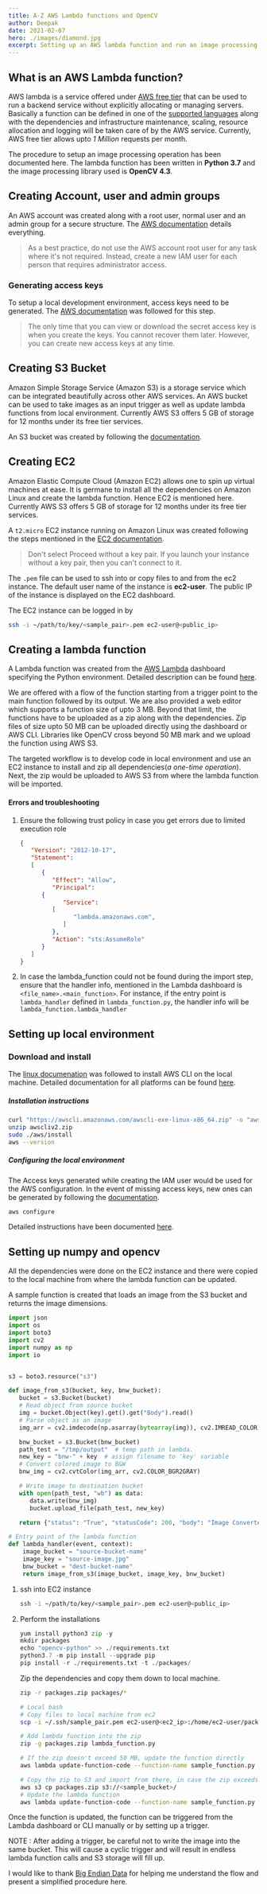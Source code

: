 ```yaml
---
title: A-Z AWS Lambda functions and OpenCV 
author: Deepak
date: 2021-02-07
hero: ./images/diamond.jpg
excerpt: Setting up an AWS lambda function and run an image processing operation.
---
```

## What is an AWS Lambda function?
AWS lambda is a service offered under [AWS free tier](https://aws.amazon.com/free) that can be used to run a backend service without explicitly allocating or managing servers. Basically a function can be defined in one of the [supported languages](https://docs.aws.amazon.com/lambda/latest/dg/lambda-runtimes.html) along with the dependencies and infrastructure maintenance, scaling, resource allocation and logging will be taken care of by the AWS service. Currently, AWS free tier allows upto _1 Million_ requests per month.

The procedure to setup an image processing operation has been documented here. The lambda function has been written in **Python 3.7** and the image processing library used is **OpenCV 4.3**.

## Creating Account, user and admin groups
An AWS account was created along with a root user, normal user and an admin group for a secure structure.
The [AWS documentation](https://docs.aws.amazon.com/IAM/latest/UserGuide/getting-started_create-admin-group.html) details everything.

> As a best practice, do not use the AWS account root user for any task where it's not required. Instead, create a new IAM user for each person that requires administrator access.

### Generating access keys
To setup a local development environment, access keys need to be generated. The [AWS documentation](https://docs.aws.amazon.com/cli/latest/userguide/cli-configure-quickstart.html#cli-configure-quickstart-creds) was followed for this step.

> The only time that you can view or download the secret access key is when you create the keys. You cannot recover them later. However, you can create new access keys at any time.

## Creating S3 Bucket
Amazon Simple Storage Service (Amazon S3) is a storage service which can be integrated beautifully across other AWS services. An AWS bucket can be used to take images as an input trigger as well as update lambda functions from local environment. Currently AWS S3 offers 5 GB of storage for 12 months under its free tier services.

An S3 bucket was created by following the [documentation](https://docs.aws.amazon.com/quickstarts/latest/s3backup/welcome.html).

## Creating EC2
Amazon Elastic Compute Cloud (Amazon EC2) allows one to spin up virtual machines at ease. It is germane to install all the dependencies on Amazon Linux and create the lambda function. Hence EC2 is mentioned here. Currently AWS S3 offers 5 GB of storage for 12 months under its free tier services.

A `t2.micro` EC2 instance running on Amazon Linux was created following the steps mentioned in the [EC2 documentation](https://docs.aws.amazon.com/AWSEC2/latest/UserGuide/EC2_GetStarted.html#ec2-launch-instance). 

> Don't select Proceed without a key pair. If you launch your instance without a key pair, then you can't connect to it.

The `.pem` file can be used to ssh into or copy files to and from the ec2 instance. The default user name of the instance is **ec2-user**. The public IP of the instance is displayed on the EC2 dashboard. 

The EC2 instance can be logged in by 
```bash
ssh -i ~/path/to/key/<sample_pair>.pem ec2-user@<public_ip>
```

## Creating a lambda function
A Lambda function was created from the [AWS Lambda](https://us-east-2.console.aws.amazon.com/lambda/home?region=us-east-2#/functions) dashboard specifying the Python environment. Detailed description can be found [here](https://docs.aws.amazon.com/lambda/latest/dg/getting-started-create-function.html).

We are offered with a flow of the function starting from a trigger point to the main function followed by its output. We are also provided a web editor which supports a function size of upto 3 MB. Beyond that limit, the functions have to be uploaded as a zip along with the dependencies. Zip files of size upto 50 MB can be uploaded directly using the dashboard or AWS CLI. Libraries like OpenCV cross beyond 50 MB mark and we upload the function using AWS S3. 

The targeted workflow is to develop code in local environment and use an EC2 instance to install and zip all dependencies(_a one-time operation_). Next, the zip would be uploaded to AWS S3 from where the lambda function will be imported.

#### Errors and troubleshooting
1. Ensure the following trust policy in case you get errors due to limited execution role
   ```json
   {
      "Version": "2012-10-17",
      "Statement": 
      [
         {
            "Effect": "Allow",
            "Principal": 
         {
               "Service": 
            [
                  "lambda.amazonaws.com",
               ]
            },
            "Action": "sts:AssumeRole"
         }
      ]
   }
   ```

2. In case the lambda_function could not be found during the import step, ensure that the handler info, mentioned in the Lambda dashboard is `<file_name>.<main_function>`. For instance, if the entry point is `lambda_handler` defined in `lambda_function.py`, the handler info will be `lambda_function.lambda_handler`

## Setting up local environment
### Download and install
The [linux documenation](https://docs.aws.amazon.com/cli/latest/userguide/install-cliv2-linux.html#cliv2-linux-install) was followed to install AWS CLI on the local machine. Detailed documentation for all platforms can be found [here](https://docs.aws.amazon.com/cli/latest/userguide/install-cliv2.html).

##### Installation instructions
```bash
curl "https://awscli.amazonaws.com/awscli-exe-linux-x86_64.zip" -o "awscliv2.zip"
unzip awscliv2.zip
sudo ./aws/install
aws --version
```

##### Configuring the local environment
The Access keys generated while creating the IAM user would be used for the AWS configuration. In the event of missing access keys, new ones can be generated by following the [documentation](https://docs.aws.amazon.com/IAM/latest/UserGuide/id_credentials_access-keys.html#Using_CreateAccessKey).

```bash
aws configure
```

Detailed instructions have been documented [here](https://docs.aws.amazon.com/cli/latest/userguide/cli-configure-quickstart.html).

## Setting up numpy and opencv
All the dependencies were done on the EC2 instance and there were copied to the local machine from where the lambda function can be updated.

A sample function is created that loads an image from the S3 bucket and returns the image dimensions.
```python
import json
import os
import boto3
import cv2
import numpy as np
import io


s3 = boto3.resource("s3")

def image_from_s3(bucket, key, bnw_bucket):
   bucket = s3.Bucket(bucket)
   # Read object from source bucket
   img = bucket.Object(key).get().get("Body").read()
   # Parse object as an image
   img_arr = cv2.imdecode(np.asarray(bytearray(img)), cv2.IMREAD_COLOR)

   bnw_bucket = s3.Bucket(bnw_bucket)
   path_test = "/tmp/output"  # temp path in lambda.
   new_key = "bnw-" + key  # assign filename to 'key' variable
   # Convert colored image to B&W
   bnw_img = cv2.cvtColor(img_arr, cv2.COLOR_BGR2GRAY)

   # Write image to destination bucket
   with open(path_test, "wb") as data:
      data.write(bnw_img)
      bucket.upload_file(path_test, new_key)

   return {"status": "True", "statusCode": 200, "body": "Image Converted"}

# Entry point of the lambda function
def lambda_handler(event, context):
    image_bucket = "source-bucket-name"
    image_key = "source-image.jpg"
    bnw_bucket = "dest-bucket-name"
    return image_from_s3(image_bucket, image_key, bnw_bucket)

```

1. ssh into EC2 instance
   ```bash
   ssh -i ~/path/to/key/<sample_pair>.pem ec2-user@<public_ip>
   ```
2. Perform the installations
   ```python
   yum install python3 zip -y
   mkdir packages
   echo "opencv-python" >> ./requirements.txt
   python3.7 -m pip install --upgrade pip
   pip install -r ./requirements.txt -t ./packages/
   ```
   Zip the dependencies and copy them down to local machine.
   ```bash
   zip -r packages.zip packages/*
   ```

   ```bash
   # Local bash
   # Copy files to local machine from ec2
   scp -i ~/.ssh/sample_pair.pem ec2-user@<ec2_ip>:/home/ec2-user/packages.zip .

   # Add lambda function into the zip
   zip -g packages.zip lambda_function.py

   # If the zip doesn't exceed 50 MB, update the function directly
   aws lambda update-function-code --function-name sample_function.py --zip-file fileb://packages.zip
   
   # Copy the zip to S3 and import from there, in case the zip exceeds 50 MB
   aws s3 cp packages.zip s3://<sample_bucket>/
   # Update the lambda function
   aws lambda update-function-code --function-name sample_function.py --s3-bucket sample_bucket --s3-key packages.zip
   ```

Once the function is updated, the function can be triggered from the Lambda dashboard or CLI manually or by setting up a trigger.

NOTE : After adding a trigger, be careful not to write the image into the same bucket. This will cause a cyclic trigger and will result in endless lambda function calls and S3 storage will fill up.

I would like to thank [Big Endian Data](https://www.bigendiandata.com/2019-04-15-OpenCV_AWS_Lambda/) for helping me understand the flow and present a simplified procedure here.

